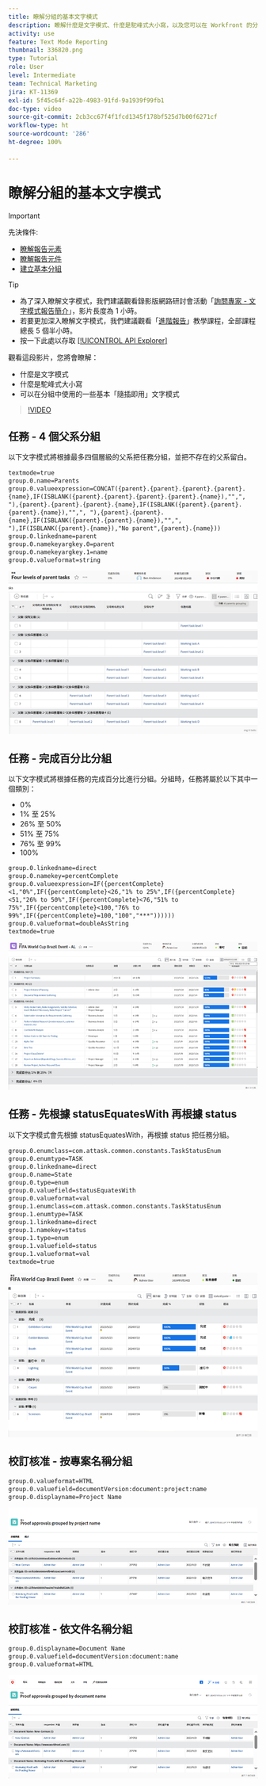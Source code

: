 ```yaml
---
title: 瞭解分組的基本文字模式
description: 瞭解什麼是文字模式、什麼是駝峰式大小寫，以及您可以在 Workfront 的分組中使用的一些「隨插即用」基本文字模式。
activity: use
feature: Text Mode Reporting
thumbnail: 336820.png
type: Tutorial
role: User
level: Intermediate
team: Technical Marketing
jira: KT-11369
exl-id: 5f45c64f-a22b-4983-91fd-9a1939f99fb1
doc-type: video
source-git-commit: 2cb3cc67f4f1fcd1345f178bf525d7b00f6271cf
workflow-type: ht
source-wordcount: '286'
ht-degree: 100%

---
```


# 瞭解分組的基本文字模式

>[!IMPORTANT]
>
>先決條件:
>
>* [瞭解報告元素](https://experienceleague.adobe.com/docs/workfront-learn/tutorials-workfront/reporting/basic-reporting/reporting-elements.html?lang=zh-Hant)
>* [瞭解報告元件](https://experienceleague.adobe.com/docs/workfront-learn/tutorials-workfront/reporting/basic-reporting/reporting-components.html?lang=zh-Hant)
>* [建立基本分組](https://experienceleague.adobe.com/docs/workfront-learn/tutorials-workfront/reporting/basic-reporting/create-a-basic-grouping.html?lang=zh-Hant)

>[!TIP]
>
>* 為了深入瞭解文字模式，我們建議觀看錄影版網路研討會活動「[詢問專家 - 文字模式報告簡介](https://experienceleague.adobe.com/docs/workfront-events/events/reporting-and-dashboards/introduction-to-text-mode-reporting.html?lang=zh-Hant)」，影片長度為 1 小時。
>* 若要更加深入瞭解文字模式，我們建議觀看「[進階報告](https://experienceleague.adobe.com/docs/workfront-learn/tutorials-workfront/reporting/advanced-reporting/welcome-to-advanced-reporting.html?lang=zh-Hant)」教學課程，全部課程總長 5 個半小時。
>* 按一下此處以存取 [[!UICONTROL API Explorer]](https://developer.adobe.com/workfront/api-explorer/)

觀看這段影片，您將會瞭解：

* 什麼是文字模式
* 什麼是駝峰式大小寫
* 可以在分組中使用的一些基本「隨插即用」文字模式

>[!VIDEO](https://video.tv.adobe.com/v/3410641/?quality=12&learn=on)

## 任務 - 4 個父系分組

以下文字模式將根據最多四個層級的父系把任務分組，並把不存在的父系留白。

```
textmode=true
group.0.name=Parents
group.0.valueexpression=CONCAT({parent}.{parent}.{parent}.{parent}.{name},IF(ISBLANK({parent}.{parent}.{parent}.{parent}.{name}),"",", "),{parent}.{parent}.{parent}.{name},IF(ISBLANK({parent}.{parent}.{parent}.{name}),"",", "),{parent}.{parent}.{name},IF(ISBLANK({parent}.{parent}.{name}),"",", "),IF(ISBLANK({parent}.{name}),"No parent",{parent}.{name}))
group.0.linkedname=parent
group.0.namekeyargkey.0=parent
group.0.namekeyargkey.1=name
group.0.valueformat=string
```

![畫面影像顯示專案任務依 4 個父系分組](assets/4-parents-grouping.png)


## 任務 - 完成百分比分組

以下文字模式將根據任務的完成百分比進行分組。分組時，任務將屬於以下其中一個類別：

* 0%
* 1% 至 25%
* 26% 至 50%
* 51% 至 75%
* 76% 至 99%
* 100%

```
group.0.linkedname=direct
group.0.namekey=percentComplete
group.0.valueexpression=IF({percentComplete}<1,"0%",IF({percentComplete}<26,"1% to 25%",IF({percentComplete}<51,"26% to 50%",IF({percentComplete}<76,"51% to 75%",IF({percentComplete}<100,"76% to 99%",IF({percentComplete}=100,"100","***"))))))
group.0.valueformat=doubleAsString
textmode=true
```

![畫面影像顯示專案任務依完成百分比分組](assets/percent-complete-grouping.png)

## 任務 - 先根據 statusEquatesWith 再根據 status

以下文字模式會先根據 statusEquatesWith，再根據 status 把任務分組。

```
group.0.enumclass=com.attask.common.constants.TaskStatusEnum
group.0.enumtype=TASK
group.0.linkedname=direct
group.0.name=State
group.0.type=enum
group.0.valuefield=statusEquatesWith
group.0.valueformat=val
group.1.enumclass=com.attask.common.constants.TaskStatusEnum
group.1.enumtype=TASK
group.1.linkedname=direct
group.1.namekey=status
group.1.type=enum
group.1.valuefield=status
group.1.valueformat=val
textmode=true
```

![畫面影像顯示專案任務依 statusEquatesWith 分組](assets/status-equates-with.png)


## 校訂核准 - 按專案名稱分組

```
group.0.valueformat=HTML
group.0.valuefield=documentVersion:document:project:name
group.0.displayname=Project Name
```

![畫面影像顯示校訂核准依專案名稱分組](assets/proof-approvals-grouped-by-project-name.png)


## 校訂核准 - 依文件名稱分組

```
group.0.displayname=Document Name
group.0.valuefield=documentVersion:document:name
group.0.valueformat=HTML
```

![畫面影像顯示校訂核准依專案名稱分組](assets/proof-approvals-grouped-by-doc-name.png)

